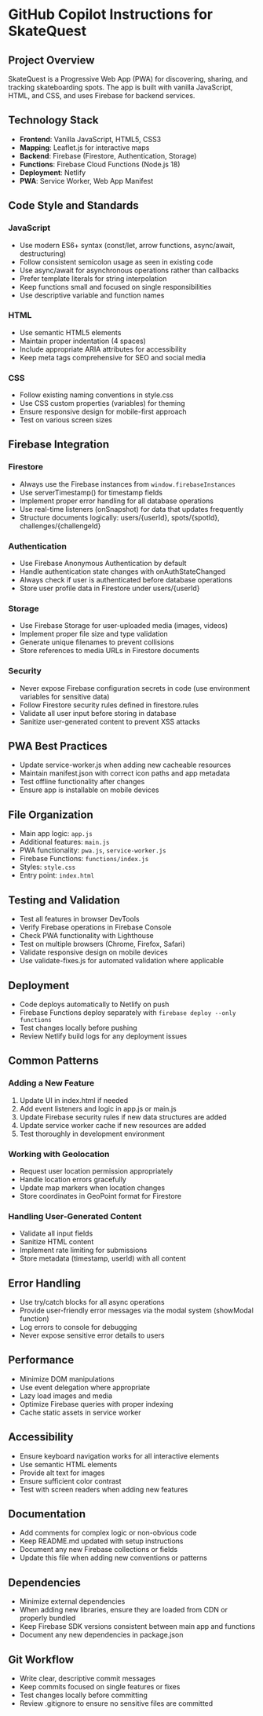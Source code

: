# GitHub Copilot Instructions for SkateQuest

## Project Overview
SkateQuest is a Progressive Web App (PWA) for discovering, sharing, and tracking skateboarding spots. The app is built with vanilla JavaScript, HTML, and CSS, and uses Firebase for backend services.

## Technology Stack
- **Frontend**: Vanilla JavaScript, HTML5, CSS3
- **Mapping**: Leaflet.js for interactive maps
- **Backend**: Firebase (Firestore, Authentication, Storage)
- **Functions**: Firebase Cloud Functions (Node.js 18)
- **Deployment**: Netlify
- **PWA**: Service Worker, Web App Manifest

## Code Style and Standards

### JavaScript
- Use modern ES6+ syntax (const/let, arrow functions, async/await, destructuring)
- Follow consistent semicolon usage as seen in existing code
- Use async/await for asynchronous operations rather than callbacks
- Prefer template literals for string interpolation
- Keep functions small and focused on single responsibilities
- Use descriptive variable and function names

### HTML
- Use semantic HTML5 elements
- Maintain proper indentation (4 spaces)
- Include appropriate ARIA attributes for accessibility
- Keep meta tags comprehensive for SEO and social media

### CSS
- Follow existing naming conventions in style.css
- Use CSS custom properties (variables) for theming
- Ensure responsive design for mobile-first approach
- Test on various screen sizes

## Firebase Integration

### Firestore
- Always use the Firebase instances from `window.firebaseInstances`
- Use serverTimestamp() for timestamp fields
- Implement proper error handling for all database operations
- Use real-time listeners (onSnapshot) for data that updates frequently
- Structure documents logically: users/{userId}, spots/{spotId}, challenges/{challengeId}

### Authentication
- Use Firebase Anonymous Authentication by default
- Handle authentication state changes with onAuthStateChanged
- Always check if user is authenticated before database operations
- Store user profile data in Firestore under users/{userId}

### Storage
- Use Firebase Storage for user-uploaded media (images, videos)
- Implement proper file size and type validation
- Generate unique filenames to prevent collisions
- Store references to media URLs in Firestore documents

### Security
- Never expose Firebase configuration secrets in code (use environment variables for sensitive data)
- Follow Firestore security rules defined in firestore.rules
- Validate all user input before storing in database
- Sanitize user-generated content to prevent XSS attacks

## PWA Best Practices
- Update service-worker.js when adding new cacheable resources
- Maintain manifest.json with correct icon paths and app metadata
- Test offline functionality after changes
- Ensure app is installable on mobile devices

## File Organization
- Main app logic: `app.js`
- Additional features: `main.js`
- PWA functionality: `pwa.js`, `service-worker.js`
- Firebase Functions: `functions/index.js`
- Styles: `style.css`
- Entry point: `index.html`

## Testing and Validation
- Test all features in browser DevTools
- Verify Firebase operations in Firebase Console
- Check PWA functionality with Lighthouse
- Test on multiple browsers (Chrome, Firefox, Safari)
- Validate responsive design on mobile devices
- Use validate-fixes.js for automated validation where applicable

## Deployment
- Code deploys automatically to Netlify on push
- Firebase Functions deploy separately with `firebase deploy --only functions`
- Test changes locally before pushing
- Review Netlify build logs for any deployment issues

## Common Patterns

### Adding a New Feature
1. Update UI in index.html if needed
2. Add event listeners and logic in app.js or main.js
3. Update Firebase security rules if new data structures are added
4. Update service worker cache if new resources are added
5. Test thoroughly in development environment

### Working with Geolocation
- Request user location permission appropriately
- Handle location errors gracefully
- Update map markers when location changes
- Store coordinates in GeoPoint format for Firestore

### Handling User-Generated Content
- Validate all input fields
- Sanitize HTML content
- Implement rate limiting for submissions
- Store metadata (timestamp, userId) with all content

## Error Handling
- Use try/catch blocks for all async operations
- Provide user-friendly error messages via the modal system (showModal function)
- Log errors to console for debugging
- Never expose sensitive error details to users

## Performance
- Minimize DOM manipulations
- Use event delegation where appropriate
- Lazy load images and media
- Optimize Firebase queries with proper indexing
- Cache static assets in service worker

## Accessibility
- Ensure keyboard navigation works for all interactive elements
- Use semantic HTML elements
- Provide alt text for images
- Ensure sufficient color contrast
- Test with screen readers when adding new features

## Documentation
- Add comments for complex logic or non-obvious code
- Keep README.md updated with setup instructions
- Document any new Firebase collections or fields
- Update this file when adding new conventions or patterns

## Dependencies
- Minimize external dependencies
- When adding new libraries, ensure they are loaded from CDN or properly bundled
- Keep Firebase SDK versions consistent between main app and functions
- Document any new dependencies in package.json

## Git Workflow
- Write clear, descriptive commit messages
- Keep commits focused on single features or fixes
- Test changes locally before committing
- Review .gitignore to ensure no sensitive files are committed
